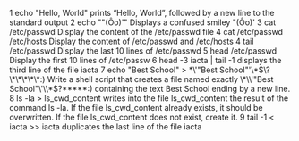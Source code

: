 1 echo "Hello, World" prints “Hello, World”, followed by a new line to the standard output
2 echo "\"(Ôo)'" Displays a confused smiley "(Ôo)'
3 cat /etc/passwd Display the content of the /etc/passwd file
4 cat /etc/passwd /etc/hosts Display the content of /etc/passwd and /etc/hosts
4 tail /etc/passwd Display the last 10 lines of /etc/passwd
5 head /etc/passwd Display the first 10 lines of /etc/passw
6 head -3 iacta | tail -1  displays the third line of the file iacta
7 echo "Best School" > \*\\'"Best School"\'\\*$\?\*\*\*\*\*:)  Write a shell script that creates a file named exactly \*\\'"Best School"\'\\*$\?\*\*\*\*\*:) containing the text Best School ending by a new line.
8 ls -la > ls_cwd_content writes into the file ls_cwd_content the result of the command ls -la. If the file ls_cwd_content already exists, it should be overwritten. If the file ls_cwd_content does not exist, create it.
9 tail -1 < iacta >> iacta duplicates the last line of the file iacta
